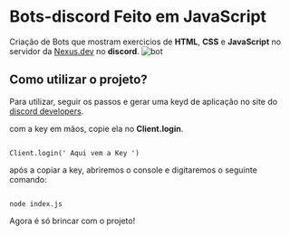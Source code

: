 # Bots-discord Feito em JavaScript
Criação de Bots que mostram exercicios de **HTML**, **CSS** e **JavaScript** no servidor da [Nexus.dev](https://discord.gg/PVHmX52) no **discord**.
![bot](https://user-images.githubusercontent.com/49910898/68615868-a48ae300-04a2-11ea-81bc-c03b4ce5ea0b.PNG)

## Como utilizar o projeto?

Para utilizar, seguir os passos e gerar uma keyd de aplicação no site do [discord developers](https://discordapp.com/developers/applications/).

com a key em mãos, copie ela no **Client.login**.

```JS

Client.login(' Aqui vem a Key ')

```

após a copiar a key, abriremos o console e digitaremos o seguinte comando:

```Js

node index.js

```
Agora é só brincar com o projeto!
